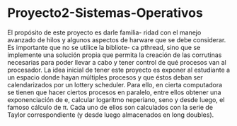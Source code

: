 # Proyecto2-Sistemas-Operativos
El propósito de este proyecto es darle familia- ridad con el manejo avanzado de hilos y algunos aspectos de harware que se debe considerar.
Es importante que no se utilice la bibliote- ca pthread, sino que se implemente una solución propia que permita la creación de las corrutinas necesarias para poder llevar a cabo y tener control de qué procesos van al procesador.
La idea inicial de tener este proyecto es exponer al estudiante a un espacio donde hayan múltiples procesos y que éstos deban ser calendarizados por un lottery scheduler.
Para ello, en cierta computadora se tienen que hacer ciertos procesos en paralelo, entre ellos obtener una exponenciación de e, calcular logaritmo neperiano, seno y desde luego, el famoso cálculo de π. Cada uno de ellos son calculados con la serie de Taylor correspondiente (y desde luego almacenados en long doubles).
